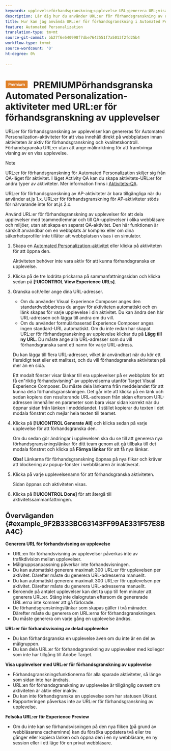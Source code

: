 ```yaml
---
keywords: upplevelseförhandsgranskning;upplevelse-URL;generera URL;visa upplevelse-URL:er
description: Lär dig hur du använder URL:er för förhandsgranskning av upplevelser för Adobe Target Automated Personalization-aktiviteter för att visa innehåll direkt på din webbplats innan aktiviteten publiceras.
title: Hur kan jag använda URL:er för förhandsgranskning i Automated Personalization-aktiviteter?
feature: Automated Personalization
translation-type: tm+mt
source-git-commit: bb27f6e540998f7dbe7642551f7a5013f2fd25b4
workflow-type: tm+mt
source-wordcount: '0'
ht-degree: 0%

---
```



# ![](/help/assets/premium.png) PREMIUMPörhandsgranska Automated Personalization-aktiviteter med URL:er för förhandsgranskning av upplevelser

URL:er för förhandsgranskning av upplevelser kan genereras för Automated Personalization-aktiviteter för att visa innehåll direkt på webbplatsen innan aktiviteten är aktiv för förhandsgranskning och kvalitetskontroll. Förhandsgranska URL:er utan att ange målinriktning för att framtvinga visning av en viss upplevelse.

>[!NOTE]
>
>URL:er för förhandsgranskning för Automated Personalization skiljer sig från QA-läget för aktivitet. I läget Activity QA kan du skapa aktivitets-URL:er för andra typer av aktiviteter. Mer information finns i [Aktivitets-QA](/help/c-activities/c-activity-qa/activity-qa.md).
>
>URL:er för förhandsgranskning av AP-aktiviteter är bara tillgängliga när du använder at.js 1.x. URL:er för förhandsgranskning för AP-aktiviteter stöds för närvarande inte för at.js 2.x.

Använd URL:er för förhandsgranskning av upplevelser för att dela upplevelser med teammedlemmar och till QA-upplevelser i olika webbläsare och miljöer, utan att skapa en separat QA-aktivitet. Den här funktionen är särskilt användbar om en webbplats är komplex eller om dina säkerhetsprofiler inte tillåter att webbplatsen visas i en simulator.

1. Skapa en [Automated Personalization-aktivitet](/help/c-activities/t-automated-personalization/create-ap-activity.md#task_8AAF837796D74CF893CA2F88BA1491C9) eller klicka på aktiviteten för att öppna den.

   Aktiviteten behöver inte vara aktiv för att kunna förhandsgranska en upplevelse.
1. Klicka på de tre lodräta prickarna på sammanfattningssidan och klicka sedan på **[!UICONTROL View Experience URLs]**.
1. Granska och/eller ange dina URL-adresser.

   * Om du använder Visual Experience Composer anges den standardwebbadress du angav för aktiviteten automatiskt och en länk skapas för varje upplevelse i din aktivitet. Du kan ändra den här URL-adressen och lägga till andra om du vill.
   * Om du använder formulärbaserad Experience Composer anges ingen standard-URL automatiskt. Om du inte redan har skapat URL:er för förhandsgranskning av upplevelse klickar du på **Lägg till ny URL**. Du måste ange alla URL-adresser som du vill förhandsgranska samt ett namn för varje URL-adress.

   Du kan lägga till flera URL-adresser, vilket är användbart när du kör ett flersidigt test eller ett malltest, och du vill förhandsgranska aktiviteten på mer än en sida.

   Ett modalt fönster visar länkar till era upplevelser på er webbplats för att få en&quot;riktig förhandsvisning&quot; av upplevelserna utanför Target Visual Experience Composer. Du måste dela länkarna från meddelandet för att kunna dela förhandsgranskningen. Det går inte att klicka på en länk och sedan kopiera den resulterande URL-adressen från sidan eftersom URL-adressen innehåller en parameter som bara visar sidan korrekt när du öppnar sidan från länken i meddelandet. I stället kopierar du texten i det modala fönstret och mejlar hela texten till teamet.
1. Klicka på **[!UICONTROL Generate All]** och klicka sedan på varje upplevelse för att förhandsgranska den.

   Om du sedan gör ändringar i upplevelsen ska du se till att generera nya förhandsgranskningslänkar för ditt team genom att gå tillbaka till det modala fönstret och klicka på **Förnya länkar** för att få nya länkar.

   **Obs!** Länkarna för förhandsgranskning öppnas på nya flikar och kräver att blockering av popup-fönster i webbläsaren är inaktiverat.

1. Klicka på varje upplevelsenamn för att förhandsgranska aktiviteten.

   Sidan öppnas och aktiviteten visas.
1. Klicka på **[!UICONTROL Done]** för att återgå till aktivitetssammanfattningen.

## Överväganden {#example_9F2B333BC63143FF99AE331F57E8BA4C}

**Generera URL för förhandsvisning av upplevelse**

* URL:en för förhandsvisning av upplevelser påverkas inte av trafikdivision mellan upplevelser.
* Målgruppsanpassning påverkar inte förhandsvisningen.
* Du kan automatiskt generera maximalt 300 URL:er för upplevelsen per aktivitet. Därefter måste du generera URL-adresserna manuellt.
* Du kan automatiskt generera maximalt 300 URL:er för upplevelsen per aktivitet. Därefter måste du generera URL-adresserna manuellt.
* Beroende på antalet upplevelser kan det ta upp till fem minuter att generera URL:er. Stäng inte dialogrutan eftersom de genererade URL:erna inte kommer att gå förlorade.
* De förhandsgranskningslänkar som skapas gäller i två månader. Därefter måste du generera om URL:erna för förhandsgranskningen.
* Du måste generera om varje gång en upplevelse ändras.

**URL:er för förhandsvisning av delad upplevelse**

* Du kan förhandsgranska en upplevelse även om du inte är en del av målgruppen.
* Du kan dela URL:er för förhandsgranskning av upplevelser med kollegor som inte har tillgång till Adobe Target.

**Visa upplevelser med URL:er för förhandsgranskning av upplevelse**

* Förhandsgranskningsfunktionerna för alla sparade aktiviteter, så länge som sidan inte har ändrats.
* URL:en för förhandsgranskning av upplevelse är tillgänglig oavsett om aktiviteten är aktiv eller inaktiv.
* Du kan inte förhandsgranska en upplevelse som har statusen Utkast.
* Rapporteringen påverkas inte av URL:er för förhandsgranskning av upplevelse.

**Felsöka URL:er för Experience Preview**

* Om du inte kan se förhandsvisningen på den nya fliken (på grund av webbläsarens cacheminne) kan du försöka uppdatera två eller tre gånger eller kopiera länken och öppna den i en ny webbläsare, en ny session eller i ett läge för en privat webbläsare.
